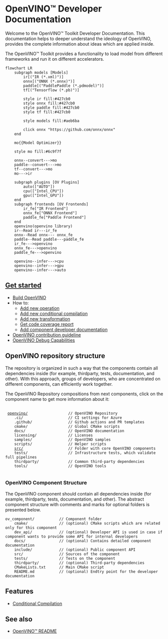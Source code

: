 # OpenVINO™ Developer Documentation

Welcome to the OpenVINO™ Toolkit Developer Documentation. This documentation helps to deeper understand the ideology of OpenVINO, provides the complete information about ideas which are applied inside.

The OpenVINO™ Toolkit provides a functionality to load model from different frameworks and run it on different accelerators.

```mermaid
flowchart LR
    subgraph models [Models]
        ir[("IR (*.xml)")]
        onnx[("ONNX (*.onnx)")]
        paddle[("PaddlePaddle (*.pdmodel)")]
        tf[("Tensorflow (*.pb)")]
        
        style ir fill:#427cb0
        style onnx fill:#427cb0
        style paddle fill:#427cb0
        style tf fill:#427cb0
        
        style models fill:#aeb6ba
        
        click onnx "https://github.com/onnx/onnx"
    end
    
    mo{{Model Optimizer}}
    
    style mo fill:#6c9f7f
    
    onnx--convert--->mo
    paddle--convert--->mo
    tf--convert--->mo
    mo--->ir
    
    subgraph plugins [OV Plugins]
        auto(["AUTO"])
        cpu(["Intel_CPU"])
        gpu(["Intel_GPU"])
    end
    subgraph frontends [OV Frontends]
        ir_fe["IR Frontend"]
        onnx_fe["ONNX Frontend"]
        paddle_fe["Paddle Frontend"]
    end
    openvino(openvino library)
    ir--Read ir---ir_fe
    onnx--Read onnx--- onnx_fe
    paddle--Read paddle---paddle_fe
    ir_fe--->openvino
    onnx_fe--->openvino
    paddle_fe--->openvino
    
    openvino--infer--->cpu
    openvino--infer--->gpu
    openvino--infer--->auto
```

## [Get started](./get_started.md)

 * [Build OpenVINO](./build.md)
 * How to:
     * [Add new operation](../../src/core/docs/operation_enabling_flow.md)
     * [Add new conditional compilation](../../src/common/conditional_compilation/docs/develop_cc_for_new_component.md)
     * [Add new transformation](#todo)
     * [Get code coverage report](./test_coverage.md) 
     * [Add component developer documentation](./dev_doc_guide.md)
 * [OpenVINO contribution guideline](../../CONTRIBUTING.md)
 * [OpenVINO Debug Capabilities](./debug_capabilities.md)

## OpenVINO repository structure

The repository is organized in such a way that the components contain all dependencies inside (for example, thirdparty, tests, documentation, and other). 
With this approach, groups of developers, who are concentrated on different components, can efficiently work together.

The OpenVINO Repository compositions from next components, click on the component name to get more information about it:
<pre>
 <code>
 <a href="../../README.md">openvino/</a>                  // OpenVINO Repository
    .ci/                    // CI settings for Azure
    .github/                // Github actions and PR templates
    cmake/                  // Global CMake scripts
    docs/                   // OpenVINO documentation
    licensing/              // Licenses
    samples/                // OpenVINO samples
    scripts/                // Helper scripts
    <a href="../../src/README.md">src/</a>                    // Folder with core OpenVINO components
    tests/                  // Infrastructure tests, which validate full pipelines
    thirdparty/             // Common third-party dependencies
    tools/                  // OpenVINO tools
 </code>
</pre>

### OpenVINO Component Structure

The OpenVINO component should contain all dependencies inside (for example, thirdparty, tests, documentation, and other). The abstract component structure with comments and marks for optional folders is presented below.

```
ov_component/           // Component folder
    cmake/              // (optional) CMake scripts which are related only for this component
    dev_api/            // (optional) Developer API is used in case if component wants to provide some API for internal developers
    docs/               // (optional) Contains detailed component documentation
    include/            // (optional) Public component API
    src/                // Sources of the component
    tests/              // Tests on the component
    thirdparty/         // (optional) Third-party dependencies
    CMakeLists.txt      // Main CMake script
    README.md           // (optional) Endtry point for the developer documentation
```


## Features

 * [Conditional Compilation](./conditional_compilation.md)

## See also
 * [OpenVINO™ README](../../README.md)
